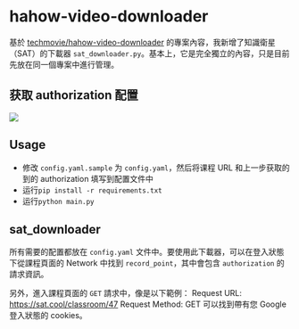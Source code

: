 # hahow-video-downloader

基於 [techmovie/hahow-video-downloader](https://github.com/techmovie/hahow-video-downloader) 的專案內容，我新增了知識衛星（SAT）的下載器 `sat_downloader.py`。基本上，它是完全獨立的內容，只是目前先放在同一個專案中進行管理。

## 获取 authorization 配置

![](https://ptpimg.me/xwdh4r.png)


## Usage

- 修改 `config.yaml.sample` 为 `config.yaml`，然后将课程 URL 和上一步获取的到的 authorization 填写到配置文件中
- 运行`pip install -r requirements.txt`
- 运行`python main.py`


## sat_downloader

所有需要的配置都放在 `config.yaml` 文件中。要使用此下載器，可以在登入狀態下從課程頁面的 Network 中找到 `record_point`，其中會包含 `authorization` 的請求資訊。

另外，進入課程頁面的 `GET` 請求中，像是以下範例：
Request URL: https://sat.cool/classroom/47 Request Method: GET
可以找到帶有您 Google 登入狀態的 cookies。




